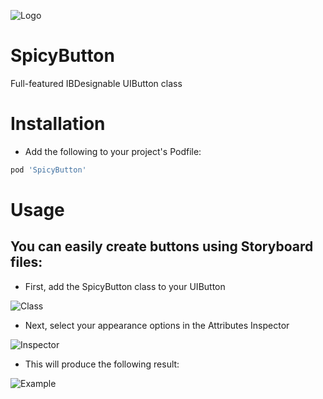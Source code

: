 ![Logo](http://lukecrum.xyz/Images/Logo.png)
# SpicyButton
Full-featured IBDesignable UIButton class

# Installation
- Add the following to your project's Podfile:
```Ruby
pod 'SpicyButton'
```

# Usage
## You can easily create buttons using Storyboard files:
- First, add the SpicyButton class to your UIButton

![Class](http://lukecrum.xyz/Images/SpicyButton/Class.png)

- Next, select your appearance options in the Attributes Inspector

![Inspector](http://lukecrum.xyz/Images/SpicyButton/Attributes_Inspector.png)

- This will produce the following result:

![Example](http://lukecrum.xyz/Images/SpicyButton/Button_Example.png)
